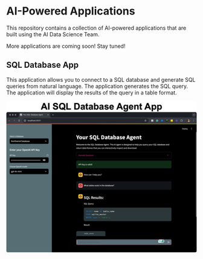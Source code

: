 # AI-Powered Applications

This repository contains a collection of AI-powered applications that are built using the AI Data Science Team. 

More applications are coming soon! Stay tuned!

## SQL Database App

This application allows you to connect to a SQL database and generate SQL queries from natural language. The application generates the SQL query. The application will display the results of the query in a table format.

![SQL Database App](../img/apps/ai_sql_database_app.jpg)

